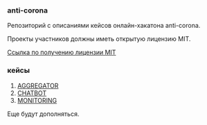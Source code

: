 ### anti-corona

Репозиторий с описаниями кейсов онлайн-хакатона anti-corona.

Проекты участников должны иметь открытую лицензию MIT.

[Ссылка по получению лицензии MIT](https://help.github.com/en/github/building-a-strong-community/adding-a-license-to-a-repository)

### кейсы

1. [AGGREGATOR](https://github.com/alem-01/anti-corona/blob/master/cases/1.AGGREGATOR.MD)
2. [CHATBOT](https://github.com/alem-01/anti-corona/blob/master/cases/2.CHATBOT.MD)
3. [MONITORING](https://github.com/alem-01/anti-corona/blob/master/cases/3.MONITORING.MD)

Еще будут дополняться.
